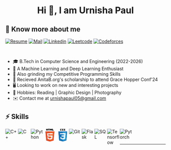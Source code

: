 <h1 align="center">Hi 👋, I am Urnisha Paul</h1>

## 🔗 Know more about me 

[![Resume](https://img.shields.io/badge/-Resume-black?style=for-the-badge&logo=google-drive&logoColor=white)](https://drive.google.com/file/d/1WXTELITiMjb5fzaeD6MH2bwGGDWOKrUJ/view?usp=sharing)
[![Mail](https://img.shields.io/badge/-Say%20Hi!-black?style=for-the-badge&logo=gmail)](mailto:urnishapaul05@gmail.com)
[![Linkedin](https://img.shields.io/badge/-Urnisha-black?style=for-the-badge&logo=Linkedin)](https://www.linkedin.com/in/urnisha-paul-277689254/)
[![Leetcode](https://img.shields.io/badge/-flawed_hooman-black?style=for-the-badge&logo=Leetcode)](https://leetcode.com/u/flawed_hooman/)
[![Codeforces](https://img.shields.io/badge/-Urnisha_p-black?style=for-the-badge&logo=Codeforces)](https://codeforces.com/profile/Urnisha_p)

<br />

- 🎓 B.Tech in Computer Science and Engineering (2022-2026)
- 🎯 A Machine Learning and Deep Learning Enthusiast
- 🧠 Also grinding my Competitive Programming Skills
- 🥇 Recieved AnitaB.org's scholarship to attend Grace Hopper Conf'24
- 🖥️ Looking to work on new and interesting projects
- 🔭 Hobbies: Reading | Graphic Design | Photography
- ✉️ Contact me at urnishapaul05@gmail.com

## ⚡ Skills
<p align="left">
  <img align="left" alt="C++" width="40px" src="https://raw.githubusercontent.com/danielcranney/readme-generator/main/public/icons/skills/cplusplus-colored.svg">
  <img align="left" alt="C" width="40px" src="https://github.com/flawed-hooman/flawed-hooman/assets/117461708/e9c72490-762a-4687-913f-9bc507475400">
  <img align="left" alt="Python" width="40px" src="https://github.com/flawed-hooman/flawed-hooman/assets/117461708/03a3f247-c6da-41be-a10a-aba432ea907f">
  <img align="left" alt="HTML5" width="40px" src="https://raw.githubusercontent.com/github/explore/80688e429a7d4ef2fca1e82350fe8e3517d3494d/topics/html/html.png" />
  <img align="left" alt="CSS3" width="40px" src="https://raw.githubusercontent.com/github/explore/80688e429a7d4ef2fca1e82350fe8e3517d3494d/topics/css/css.png" />
  <img align="left" alt="Git" width="40px" src="https://github.com/flawed-hooman/flawed-hooman/assets/117461708/887f65a9-0c13-4379-a51d-665b693f72fe" />
  <img align="left" alt="Flask" width="40px" src="https://github.com/flawed-hooman/flawed-hooman/assets/117461708/b452a1c3-8e9f-4628-8583-68007c343eb1" />
  <img align="left" alt="SQL" width="40px" src="https://github.com/flawed-hooman/flawed-hooman/assets/117461708/61cb8082-647d-4182-a3f7-9ab93acbf0f4" />
  <img align="left" alt="Tensorflow" width="40px" src="https://github.com/flawed-hooman/flawed-hooman/assets/117461708/ece6759a-0cdf-4644-adcb-216da5767ebc" />
  <img align="left" alt="Pytorch" width="40px" src="https://github.com/flawed-hooman/flawed-hooman/assets/117461708/881892c2-8d38-42e1-a75e-c9beed1347e1" /></p>

<br /> <br />

<hr />
<!-- <div align="center">
<a href="https://github.com/anuraghazra/github-readme-stats">
  <img align="center" src="https://github-readme-stats.anuraghazra1.vercel.app/api?username=flawed-hooman&show_icons=true&include_all_commits=true&theme=radical" alt="Urnisha's github stats" />
</a>
  </div>
 -->

<!--


**flawed-hooman/flawed-hooman** is a ✨ _special_ ✨ repository because its `README.md` (this file) appears on your GitHub profile.

Here are some ideas to get you started:

- 🔭 I’m currently working on ...
- 🌱 I’m currently learning ...
- 👯 I’m looking to collaborate on ...
- 🤔 I’m looking for help with ...
- 💬 Ask me about .### Badges
- 📫 How to reach me: ...
- 😄 Pronouns: ...
- ⚡ Fun fact: ...
-->

